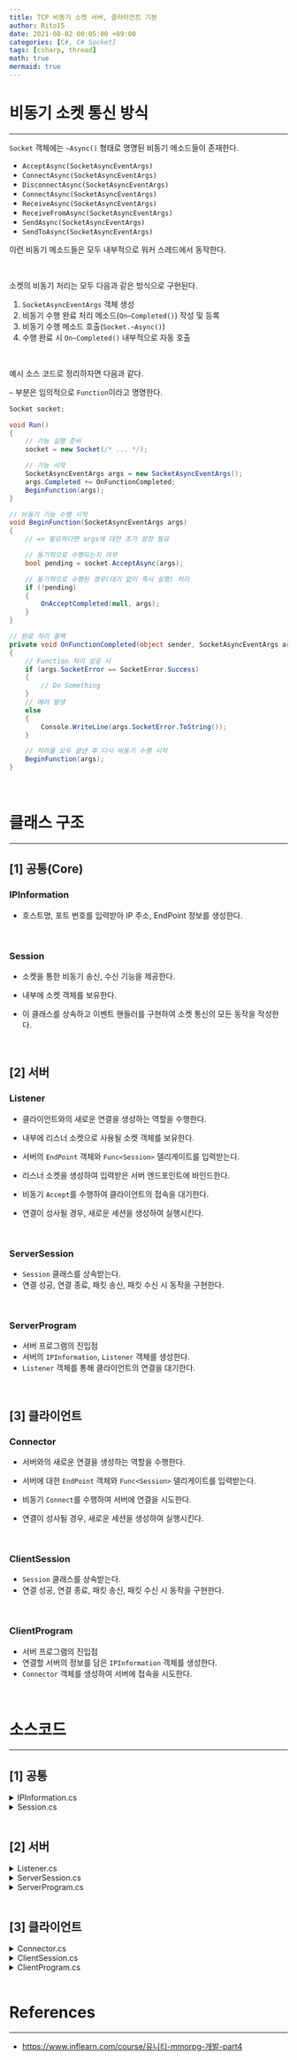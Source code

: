 ```yaml
---
title: TCP 비동기 소켓 서버, 클라이언트 기본
author: Rito15
date: 2021-08-02 00:05:00 +09:00
categories: [C#, C# Socket]
tags: [csharp, thread]
math: true
mermaid: true
---
```


# 비동기 소켓 통신 방식
---

`Socket` 객체에는 `~Async()` 형태로 명명된 비동기 메소드들이 존재한다.

- `AcceptAsync(SocketAsyncEventArgs)`
- `ConnectAsync(SocketAsyncEventArgs)`
- `DisconnectAsync(SocketAsyncEventArgs)`
- `ConnectAsync(SocketAsyncEventArgs)`
- `ReceiveAsync(SocketAsyncEventArgs)`
- `ReceiveFromAsync(SocketAsyncEventArgs)`
- `SendAsync(SocketAsyncEventArgs)`
- `SendToAsync(SocketAsyncEventArgs)`

이런 비동기 메소드들은 모두 내부적으로 워커 스레드에서 동작한다.

<br>

소켓의 비동기 처리는 모두 다음과 같은 방식으로 구현된다.

1. `SocketAsyncEventArgs` 객체 생성
2. 비동기 수행 완료 처리 메소드(`On~Completed()`) 작성 및 등록
3. 비동기 수행 메소드 호출(`Socket.~Async()`)
4. 수행 완료 시 `On~Completed()` 내부적으로 자동 호출

<br>

예시 소스 코드로 정리하자면 다음과 같다.

`~` 부분은 임의적으로 `Function`이라고 명명한다.

```cs
Socket socket;

void Run()
{
    // 기능 실행 준비
    socket = new Socket(/* ... */);

    // 기능 시작
    SocketAsyncEventArgs args = new SocketAsyncEventArgs();
    args.Completed += OnFunctionCompleted;
    BeginFunction(args);
}

// 비동기 기능 수행 시작
void BeginFunction(SocketAsyncEventArgs args)
{
    // => 필요하다면 args에 대한 초기 설정 필요

    // 동기적으로 수행되는지 여부
    bool pending = socket.AcceptAsync(args);

    // 동기적으로 수행된 경우(대기 없이 즉시 실행) 처리
    if (!pending)
    {
        OnAcceptCompleted(null, args);
    }
}

// 완료 처리 콜백
private void OnFunctionCompleted(object sender, SocketAsyncEventArgs args)
{
    // Function 처리 성공 시
    if (args.SocketError == SocketError.Success)
    {
        // Do Something
    }
    // 에러 발생
    else
    {
        Console.WriteLine(args.SocketError.ToString());
    }

    // 처리를 모두 끝낸 후 다시 비동기 수행 시작
    BeginFunction(args);
}
```

<br>

# 클래스 구조
---

## **[1] 공통(Core)**

### **IPInformation**
- 호스트명, 포트 번호를 입력받아 IP 주소, EndPoint 정보를 생성한다.

<br>

### **Session**
- 소켓을 통한 비동기 송신, 수신 기능을 제공한다.

- 내부에 소켓 객체를 보유한다.
- 이 클래스를 상속하고 이벤트 핸들러를 구현하여 소켓 통신의 모든 동작을 작성한다.

<br>


## **[2] 서버**

### **Listener**
- 클라이언트와의 새로운 연결을 생성하는 역할을 수행한다.

- 내부에 리스너 소켓으로 사용될 소켓 객체를 보유한다.
- 서버의 `EndPoint` 객체와 `Func<Session>` 델리게이트를 입력받는다.
- 리스너 소켓을 생성하여 입력받은 서버 엔드포인트에 바인드한다.
- 비동기 `Accept`를 수행하여 클라이언트의 접속을 대기한다.
- 연결이 성사될 경우, 새로운 세션을 생성하여 실행시킨다.

<br>

### **ServerSession**
- `Session` 클래스를 상속받는다.
- 연결 성공, 연결 종료, 패킷 송신, 패킷 수신 시 동작을 구현한다.

<br>

### **ServerProgram**
- 서버 프로그램의 진입점
- 서버의 `IPInformation`, `Listener` 객체를 생성한다.
- `Listener` 객체를 통해 클라이언트의 연결을 대기한다.

<br>


## **[3] 클라이언트**

### **Connector**
- 서버와의 새로운 연결을 생성하는 역할을 수행한다.

- 서버에 대한 `EndPoint` 객체와 `Func<Session>` 델리게이트를 입력받는다.
- 비동기 `Connect`를 수행하여 서버에 연결을 시도한다.
- 연결이 성사될 경우, 새로운 세션을 생성하여 실행시킨다.

<br>

### **ClientSession**
- `Session` 클래스를 상속받는다.
- 연결 성공, 연결 종료, 패킷 송신, 패킷 수신 시 동작을 구현한다.

<br>

### **ClientProgram**
- 서버 프로그램의 진입점
- 연결할 서버의 정보를 담은 `IPInformation` 객체를 생성한다.
- `Connector` 객체를 생성하여 서버에 접속을 시도한다.

<br>

# 소스코드
---

## **[1] 공통**

<details>
<summary markdown="span"> 
IPInformation.cs
</summary>

```cs
using System.Net;
using System.Net.Sockets;

public class IPInformation
{
    public IPAddress Address { get; private set; }
    public AddressFamily AddressFamily { get; private set; }
    public IPEndPoint EndPoint { get; private set; }

    public IPInformation(string hostNameOrAddress, int portNumber)
    {
        IPHostEntry ipHost = Dns.GetHostEntry(hostNameOrAddress);

        // 호스트가 보유한 IP 주소 중 첫 번째를 가져온다.
        Address = ipHost.AddressList[0];

        // IP 주소와 포트 번호를 통해 IP 연결 말단 객체를 생성한다.
        EndPoint = new IPEndPoint(Address, portNumber);

        AddressFamily = EndPoint.AddressFamily;
    }
}
```

</details>


<details>
<summary markdown="span"> 
Session.cs
</summary>

```cs
using System;
using System.Collections.Generic;
using System.Linq;
using System.Text;
using System.Threading;
using System.Threading.Tasks;

using System.Net;
using System.Net.Sockets;

using ByteSegment = System.ArraySegment<byte>;

public abstract class Session
{
    private const int TRUE = 1;
    private const int FALSE = 0;

    private Socket _socket;
    private int _isConnected;

    private SocketAsyncEventArgs _sendArgs;
    private SocketAsyncEventArgs _recvArgs;

    // Event Handlers
    protected abstract void OnConnected(EndPoint endPoint);
    protected abstract void OnDisconnected(EndPoint endPoint);
    protected abstract void OnReceived(ByteSegment buffer);
    protected abstract void OnSent(ByteSegment buffer);

    public Session()
    {
        _isConnected = FALSE;
    }
    /***********************************************************************
    *                               Public Methods
    ***********************************************************************/
    #region .
    /// <summary> 세션 시작하기 </summary>
    public void Init(Socket socket)
    {
        _socket = socket;
        _isConnected = TRUE;

        // Receive
        _recvArgs = new SocketAsyncEventArgs();
        _recvArgs.Completed += OnReceiveCompleted;
        _recvArgs.SetBuffer(new byte[1024], 0, 1024);

        BeginReceive();

        // Send
        _sendArgs = new SocketAsyncEventArgs();
        _sendArgs.Completed += OnSendCompleted;

        // 연결 완료 통보하기
        // 반드시 Init 끝자락에서 호출
        OnConnected(socket.RemoteEndPoint);
    }

    /// <summary> 대상 소켓과의 연결 종료하기 </summary>
    public void Disconnect()
    {
        // 이미 연결이 끊긴 경우 확인
        if (Interlocked.Exchange(ref _isConnected, FALSE) == FALSE)
            return;

        OnDisconnected(_socket.RemoteEndPoint);

        _socket.Shutdown(SocketShutdown.Both);
        _socket.Close();
    }

    /// <summary> 연결된 대상 소켓에 데이터 전송하기 </summary>
    public void Send(ByteSegment sendBuffer)
    {
        _sendArgs.SetBuffer(sendBuffer.Array, sendBuffer.Offset, sendBuffer.Count);
        BeginSend();
    }

    /// <summary> UTF-8 인코딩으로 메시지 전송하기 </summary>
    public void SendUTF8String(string message)
    {
        byte[] sendBuffer = Encoding.UTF8.GetBytes(message);
        Send(new ByteSegment(sendBuffer, 0, sendBuffer.Length));
    }
    #endregion
    /***********************************************************************
    *                               Protected Methods
    ***********************************************************************/
    #region .
    protected string GetTimeStamp()
    {
        return DateTime.Now.ToString("[HH:mm:ss]");
    }
    #endregion
    /***********************************************************************
    *                               Send Methods
    ***********************************************************************/
    #region .
    private void BeginSend()
    {
        bool pending = true;
        try
        {
            pending = _socket.SendAsync(_sendArgs);
        }
        catch (ObjectDisposedException)
        {
            Console.WriteLine($"대상이 연결을 강제로 종료하였습니다.");
            Disconnect();
        }

        if (pending == false)
        {
            // 즉시 수행되는 경우
            OnSendCompleted(null, _sendArgs);
        }
    }

    private void OnSendCompleted(object sender, SocketAsyncEventArgs args)
    {
        int byteTransferred = args.BytesTransferred;

        if (byteTransferred > 0 && args.SocketError == SocketError.Success)
        {
            try
            {
                OnSent(new ByteSegment(args.Buffer, args.Offset, byteTransferred));
            }
            catch (Exception e)
            {
                Console.WriteLine($"{nameof(OnSendCompleted)}() Error : {e}");
            }
        }
        else
        {
            string msg = $"{nameof(OnSendCompleted)}() Error : "
                + $"Byte Transferred [{byteTransferred}], "
                + $"Error Type [{args.SocketError}]\n";
            Console.WriteLine(msg);

            Disconnect(); // 소켓 에러 발생 시 세션 종료
        }
    }
    #endregion
    /***********************************************************************
    *                               Receive Methods
    ***********************************************************************/
    #region .
    // NOTE : Receive는 한 번의 수신이 완료되어야만 다음 수신을 준비하므로
    //        스레드 동기화 필요 X
    private void BeginReceive()
    {
        bool pending = _socket.ReceiveAsync(_recvArgs);
        if (pending == false)
        {
            // 즉시 수행되는 경우
            OnReceiveCompleted(null, _recvArgs);
        }
    }

    private void OnReceiveCompleted(object sender, SocketAsyncEventArgs args)
    {
        int byteTransferred = args.BytesTransferred;

        if (byteTransferred > 0 && args.SocketError == SocketError.Success)
        {
            try
            {
                OnReceived(new ByteSegment(args.Buffer, 0, byteTransferred));

                // Receive 재시작
                BeginReceive();
            }
            catch (Exception e)
            {
                Console.WriteLine($"{nameof(OnReceiveCompleted)}() Error : {e}");
                Disconnect();
            }
        }
        else
        {
            string msg = $"{nameof(OnReceiveCompleted)}() Error : "
                    + $"Byte Transferred [{byteTransferred}], "
                    + $"Error Type [{args.SocketError}]\n";
            Console.WriteLine(msg);

            Disconnect(); // 소켓 에러 발생 시 세션 종료
        }
    }
    #endregion
    
}
```

</details>

<br>



## **[2] 서버**

<details>
<summary markdown="span"> 
Listener.cs
</summary>

```cs
using System;
using System.Collections.Generic;
using System.Linq;
using System.Text;
using System.Threading.Tasks;

using System.Net;
using System.Net.Sockets;

/// <summary> TCP 서버 리스너 </summary>
public class Listener
{
    private Socket _listenSocket;
    private Func<Session> _sessionFactory;

    public void Init(IPEndPoint endPoint, Func<Session> sessionFactory, int backlog = 10)
    {
        // 리스너 소켓 생성 및 동작
        _listenSocket = new Socket(endPoint.AddressFamily, SocketType.Stream, ProtocolType.Tcp);
        _listenSocket.Bind(endPoint);
        _listenSocket.Listen(backlog);

        // 사용할 세션 등록
        _sessionFactory = sessionFactory;

        // Accept 시작
        SocketAsyncEventArgs args = new SocketAsyncEventArgs();
        args.Completed += OnAcceptCompleted;
        BeginAccept(args);
    }

    /// <summary> 비동기 Accept 시작 </summary>
    private void BeginAccept(SocketAsyncEventArgs args)
    {
        // Accept Socket을 비워놓지 않으면 예외 발생
        args.AcceptSocket = null;

        bool pending = _listenSocket.AcceptAsync(args);

        // 대기 없이 Accept를 즉시 성공한 경우 처리
        if (!pending)
        {
            OnAcceptCompleted(null, args);
        }
    }

    /// <summary> Accept 완료 처리 </summary>
    private void OnAcceptCompleted(object sender, SocketAsyncEventArgs args)
    {
        // Accept 성공
        if (args.SocketError == SocketError.Success)
        {
            Session session = _sessionFactory?.Invoke();
            session.Init(args.AcceptSocket);
        }
        // 에러 발생
        else
        {
            Console.WriteLine(args.SocketError.ToString());
        }

        // 처리를 모두 끝낸 후 다시 Accept 시작
        BeginAccept(args);
    }
}
```

</details>


<details>
<summary markdown="span"> 
ServerSession.cs
</summary>

```cs
using System;
using System.Collections.Generic;
using System.Linq;
using System.Net;
using System.Text;
using System.Threading;

using ByteSegment = System.ArraySegment<byte>;

class ServerSession : Session
{
    protected override void OnConnected(EndPoint endPoint)
    {
        Console.WriteLine($"Conntected To {endPoint}");

    }

    protected override void OnDisconnected(EndPoint endPoint)
    {
        Console.WriteLine($"Disconntected From {endPoint}");
    }

    protected override void OnReceived(ByteSegment buffer)
    {
        string str = Encoding.UTF8.GetString(buffer.Array, buffer.Offset, buffer.Count);
        Console.WriteLine($"{GetTimeStamp()} From Client - Len : {buffer.Count},  String : {str}\n");

        // 자동 응답
        SendUTF8String($"{str} - Receive Completed");
    }

    protected override void OnSent(ByteSegment buffer)
    {
        string str = Encoding.UTF8.GetString(buffer.Array, buffer.Offset, buffer.Count);
        Console.WriteLine($"{GetTimeStamp()} To Client : {str}");
    }
}
```

</details>


<details>
<summary markdown="span"> 
ServerProgram.cs
</summary>

```cs
using System;
using System.Collections.Generic;
using System.Linq;
using System.Text;
using System.Threading.Tasks;

using System.Net;

class ServerProgram
{
    static void Main(string[] args)
    {
        Console.WriteLine("SERVER RUNNING..\n");

        IPInformation ipInfo = new IPInformation(Dns.GetHostName(), 12345);
        Listener listener = new Listener();

        listener.Init(ipInfo.EndPoint, () => new ServerSession());

        while (true) ;
    }
}
```

</details>

<br>



## **[3] 클라이언트**

<details>
<summary markdown="span"> 
Connector.cs
</summary>

```cs
using System;
using System.Collections.Generic;
using System.Linq;
using System.Text;
using System.Threading.Tasks;

using System.Net;
using System.Net.Sockets;

/// <summary> 클라이언트에서 서버에 TCP 소켓 연결 생성 </summary>
public class Connector
{
    private Func<Session> _sessionFactory;

    /// <summary> 서버에 연결 시도하기 </summary>
    public void Connect(IPEndPoint endPoint, Func<Session> sessionFactory)
    {
        Socket socket = new Socket(endPoint.AddressFamily, SocketType.Stream, ProtocolType.Tcp);
        _sessionFactory = sessionFactory;

        SocketAsyncEventArgs args = new SocketAsyncEventArgs();
        args.Completed += OnConnectCompleted;
        args.RemoteEndPoint = endPoint;
        args.UserToken = socket;

        BeginConenct(args, socket);
    }

    private void BeginConenct(SocketAsyncEventArgs args, Socket socket)
    {
        bool pending = socket.ConnectAsync(args);
        if (pending == false)
        {
            OnConnectCompleted(null, args);
        }
    }

    private void OnConnectCompleted(object sender, SocketAsyncEventArgs args)
    {
        if (args.SocketError == SocketError.Success)
        {
            Session session = _sessionFactory?.Invoke();
            session.Init(args.ConnectSocket);

            // Note : Connect()에서 생성한 소켓과 args.ConnectSocket은 동일 객체이다.
        }
        else
        {
            Console.WriteLine($"{nameof(OnConnectCompleted)} Failed : {args.SocketError}");
        }
    }
}
```

</details>


<details>
<summary markdown="span"> 
ClientSession.cs
</summary>

```cs
using System;
using System.Collections.Generic;
using System.Linq;
using System.Net;
using System.Text;
using System.Threading;

using ByteSegment = System.ArraySegment<byte>;

class ClientSession : Session
{
    private void Body()
    {
        for (int i = 0; i < 5; i++)
        {
            string str = $"Hi {i}";
            SendUTF8String(str);

            Thread.Sleep(1000);
        }
    }

    protected override void OnConnected(EndPoint endPoint)
    {
        Console.WriteLine($"Conntected To {endPoint}");

        Body();
    }

    protected override void OnDisconnected(EndPoint endPoint)
    {
        Console.WriteLine($"Disconntected From {endPoint}");
    }

    protected override void OnReceived(ByteSegment buffer)
    {
        string str = Encoding.UTF8.GetString(buffer.Array, buffer.Offset, buffer.Count);
        Console.WriteLine($"{GetTimeStamp()} From Server - Len : {buffer.Count},  String : {str}\n");
    }

    protected override void OnSent(ByteSegment buffer)
    {
        string str = Encoding.UTF8.GetString(buffer.Array, buffer.Offset, buffer.Count);
        Console.WriteLine($"{GetTimeStamp()} To Server : {str}");
    }
}
```

</details>


<details>
<summary markdown="span"> 
ClientProgram.cs
</summary>

```cs
using System;
using System.Collections.Generic;
using System.Linq;
using System.Text;
using System.Threading.Tasks;

using System.Net;

class ClientProgram
{
    static void Main(string[] args)
    {
        Console.WriteLine("CLIENT RUNNING..\n");

        IPInformation ipInfo = new IPInformation(Dns.GetHostName(), 12345);
        Connector connector = new Connector();

        connector.Connect(ipInfo.EndPoint, () => new ClientSession());

        while (true) ;
    }
}
```

</details>



<br>

# References
---
- <https://www.inflearn.com/course/유니티-mmorpg-개발-part4>







